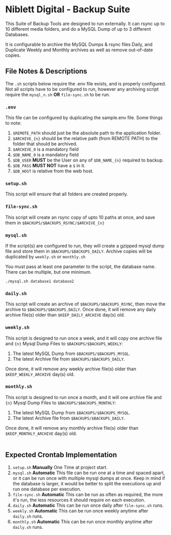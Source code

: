 # Niblett Digital - Backup Suite

This Suite of Backup Tools are designed to run externally. It can rsync up to 10 different media folders, and do a MySQL Dump of up to 3 different Databases.

It is configurable to archive the MySQL Dumps & rsync files Daily, and Duplicate Weekly and Monthly archives as well as remove out-of-date copies.

## File Notes & Descriptions

The `.sh` scripts below require the .env file exists, and is properly configured. Not all scripts have to be configured to run, however any archiving script require the `mysql_n.sh` **OR** `file-sync.sh` to be run.

### ``.env``

This file can be configured by duplicating the sample.env file. Some things to note:

1. `$REMOTE_PATH` should just be the absolute path to the application folder.
2. `$ARCHIVE_{n}` should be the relative path (from REMOTE PATH) to the folder that should be archived.
3. `$ARCHIVE_0` is a mandatory field
4. `$DB_NAME_0` is a mandatory field
5. `$DB_USER` **MUST** be the User on any of `$DB_NAME_{n}` required to backup.
6. `$DB_PASS` **MUST NOT** have a `$` in it.
7. `$DB_HOST` is relative from the web host. 

### ``setup.sh``

This script will ensure that all folders are created properly.

### ``file-sync.sh``

This script will create an rsync copy of upto 10 paths at once, and save them in `$BACKUPS/$BACKUPS_RSYNC/$ARCHIVE_{n}`

### ``mysql.sh``

If the script(s) are configured to run, they will create a gzipped mysql dump file and store them in `$BACKUPS/$BACKUPS_DAILY`. Archive copies will be duplicated by `weekly.sh` or `monthly.sh`

You must pass at least one parameter to the script, the database name. There can be multiple, but one minimum.

```
./mysql.sh database1 database2
```

### ``daily.sh``

This script will create an archive of `$BACKUPS/$BACKUPS_RSYNC`, then move the archive to `$BACKUPS/$BACKUPS_DAILY`. Once done, it will remove any daily archive file(s) older than `$KEEP_DAILY_ARCHIVE` day(s) old.

### ``weekly.sh``

This script is designed to run once a week, and it will copy one archive file and `{n}` Mysql Dump Files to `$BACKUPS/$BACKUPS_WEEKLY`:
1. The latest MySQL Dump from `$BACKUPS/$BACKUPS_MYSQL`.
2. The latest Archive file from `$BACKUPS/$BACKUPS_DAILY`.

Once done, it will remove any weekly archive file(s) older than `$KEEP_WEEKLY_ARCHIVE` day(s) old.

### ``monthly.sh``

This script is designed to run once a month, and it will one archive file and `{n}` Mysql Dump Files to `$BACKUPS/$BACKUPS_MONTHLY`:
1. The latest MySQL Dump from `$BACKUPS/$BACKUPS_MYSQL`.
2. The latest Archive file from `$BACKUPS/$BACKUPS_DAILY`.

Once done, it will remove any monthly archive file(s) older than `$KEEP_MONTHLY_ARCHIVE` day(s) old.
<br><br>

## Expected Crontab Implementation

1. `setup.sh` **Manually** One Time at project start.
2. `mysql.sh` **Automatic** This file can be run one at a time and spaced apart, or it can be run once with multiple mysql dumps at once. Keep in mind if the database is larger, it would be better to split the executions up and run one database per execution.
3. `file-sync.sh` **Automatic** This can be run as often as required, the more it's run, the less resources it should require on each execution.
4. `daily.sh` **Automatic** This can be run once daily after `file-sync.sh` runs.
5. `weekly.sh` **Automatic** This can be run once weekly anytime after `daily.sh` runs.
5. `monthly.sh` **Automatic** This can be run once monthly anytime after `daily.sh` runs.
